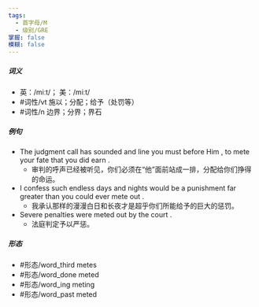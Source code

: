 ```yaml
---
tags:
  - 首字母/M
  - 级别/GRE
掌握: false
模糊: false
---
```

##### 词义
- 英：/miːt/； 美：/miːt/
- #词性/vt  施以；分配；给予（处罚等）
- #词性/n  边界；分界；界石
##### 例句
- The judgment call has sounded and line you must before Him , to mete your fate that you did earn .
	- 审判的呼声已经被听见，你们必须在“他”面前站成一排，分配给你们挣得的命运。
- I confess such endless days and nights would be a punishment far greater than you could ever mete out .
	- 我承认那样的漫漫白日和长夜才是超乎你们所能给予的巨大的惩罚。
- Severe penalties were meted out by the court .
	- 法庭判定予以严惩。
##### 形态
- #形态/word_third metes
- #形态/word_done meted
- #形态/word_ing meting
- #形态/word_past meted
